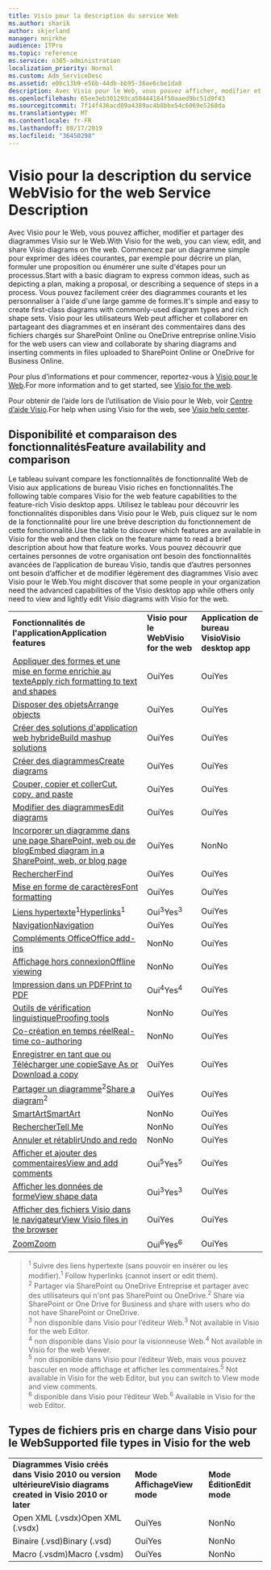 ```yaml
---
title: Visio pour la description du service Web
ms.author: sharik
author: skjerland
manager: mnirkhe
audience: ITPro
ms.topic: reference
ms.service: o365-administration
localization_priority: Normal
ms.custom: Adm_ServiceDesc
ms.assetid: e0bc13b9-e56b-44db-bb95-36ae6cbe1da8
description: Avec Visio pour le Web, vous pouvez afficher, modifier et partager des diagrammes Visio sur le Web. Commencez par un diagramme simple pour exprimer des idées courantes, par exemple pour décrire un plan, formuler une proposition ou énumérer une suite d'étapes pour un processus. Vous pouvez facilement créer des diagrammes courants et les personnaliser à l'aide d'une large gamme de formes. Visio pour les utilisateurs Web peut afficher et collaborer en partageant des diagrammes et en insérant des commentaires dans des fichiers chargés sur SharePoint Online ou OneDrive entreprise online.
ms.openlocfilehash: 65ee3eb301293ca50444184f50aaed9bc51d9f43
ms.sourcegitcommit: 7f14f436acd09a4389ac4b8bbe54c6069e5268da
ms.translationtype: MT
ms.contentlocale: fr-FR
ms.lasthandoff: 08/17/2019
ms.locfileid: "36450298"
---
```

# <a name="visio-for-the-web-service-description"></a><span data-ttu-id="d1c23-106">Visio pour la description du service Web</span><span class="sxs-lookup"><span data-stu-id="d1c23-106">Visio for the web Service Description</span></span>

<span data-ttu-id="d1c23-107">Avec Visio pour le Web, vous pouvez afficher, modifier et partager des diagrammes Visio sur le Web.</span><span class="sxs-lookup"><span data-stu-id="d1c23-107">With Visio for the web, you can view, edit, and share Visio diagrams on the web.</span></span> <span data-ttu-id="d1c23-108">Commencez par un diagramme simple pour exprimer des idées courantes, par exemple pour décrire un plan, formuler une proposition ou énumérer une suite d'étapes pour un processus.</span><span class="sxs-lookup"><span data-stu-id="d1c23-108">Start with a basic diagram to express common ideas, such as depicting a plan, making a proposal, or describing a sequence of steps in a process.</span></span> <span data-ttu-id="d1c23-109">Vous pouvez facilement créer des diagrammes courants et les personnaliser à l'aide d'une large gamme de formes.</span><span class="sxs-lookup"><span data-stu-id="d1c23-109">It's simple and easy to create first-class diagrams with commonly-used diagram types and rich shape sets.</span></span> <span data-ttu-id="d1c23-110">Visio pour les utilisateurs Web peut afficher et collaborer en partageant des diagrammes et en insérant des commentaires dans des fichiers chargés sur SharePoint Online ou OneDrive entreprise online.</span><span class="sxs-lookup"><span data-stu-id="d1c23-110">Visio for the web users can view and collaborate by sharing diagrams and inserting comments in files uploaded to SharePoint Online or OneDrive for Business Online.</span></span>
  
<span data-ttu-id="d1c23-111">Pour plus d’informations et pour commencer, reportez-vous à [Visio pour le Web](https://products.office.com/en-US/visio/visio-online).</span><span class="sxs-lookup"><span data-stu-id="d1c23-111">For more information and to get started, see [Visio for the web](https://products.office.com/en-US/visio/visio-online).</span></span>
  
<span data-ttu-id="d1c23-112">Pour obtenir de l’aide lors de l’utilisation de Visio pour le Web, voir [Centre d’aide Visio](https://support.office.com/visio).</span><span class="sxs-lookup"><span data-stu-id="d1c23-112">For help when using Visio for the web, see [Visio help center](https://support.office.com/visio).</span></span>
  
## <a name="feature-availability-and-comparison"></a><span data-ttu-id="d1c23-113">Disponibilité et comparaison des fonctionnalités</span><span class="sxs-lookup"><span data-stu-id="d1c23-113">Feature availability and comparison</span></span>

<span data-ttu-id="d1c23-114">Le tableau suivant compare les fonctionnalités de fonctionnalité Web de Visio aux applications de bureau Visio riches en fonctionnalités.</span><span class="sxs-lookup"><span data-stu-id="d1c23-114">The following table compares Visio for the web feature capabilities to the feature-rich Visio desktop apps.</span></span> <span data-ttu-id="d1c23-115">Utilisez le tableau pour découvrir les fonctionnalités disponibles dans Visio pour le Web, puis cliquez sur le nom de la fonctionnalité pour lire une brève description du fonctionnement de cette fonctionnalité.</span><span class="sxs-lookup"><span data-stu-id="d1c23-115">Use the table to discover which features are available in Visio for the web and then click on the feature name to read a brief description about how that feature works.</span></span> <span data-ttu-id="d1c23-116">Vous pouvez découvrir que certaines personnes de votre organisation ont besoin des fonctionnalités avancées de l’application de bureau Visio, tandis que d’autres personnes ont besoin d’afficher et de modifier légèrement des diagrammes Visio avec Visio pour le Web.</span><span class="sxs-lookup"><span data-stu-id="d1c23-116">You might discover that some people in your organization need the advanced capabilities of the Visio desktop app while others only need to view and lightly edit Visio diagrams with Visio for the web.</span></span> 
  
||||
|:-----|:-----|:-----|
|<span data-ttu-id="d1c23-117">**Fonctionnalités de l'application**</span><span class="sxs-lookup"><span data-stu-id="d1c23-117">**Application features**</span></span> <br/> |<span data-ttu-id="d1c23-118">**Visio pour le Web**</span><span class="sxs-lookup"><span data-stu-id="d1c23-118">**Visio for the web**</span></span> <br/> |<span data-ttu-id="d1c23-119">**Application de bureau Visio**</span><span class="sxs-lookup"><span data-stu-id="d1c23-119">**Visio desktop app**</span></span> <br/> |
|[<span data-ttu-id="d1c23-120">Appliquer des formes et une mise en forme enrichie au texte</span><span class="sxs-lookup"><span data-stu-id="d1c23-120">Apply rich formatting to text and shapes</span></span>](visio-online.md#apply-rich-formatting-to-text-and-shapes) <br/> |<span data-ttu-id="d1c23-121">Oui</span><span class="sxs-lookup"><span data-stu-id="d1c23-121">Yes</span></span>  <br/> |<span data-ttu-id="d1c23-122">Oui</span><span class="sxs-lookup"><span data-stu-id="d1c23-122">Yes</span></span>  <br/> |
|[<span data-ttu-id="d1c23-123">Disposer des objets</span><span class="sxs-lookup"><span data-stu-id="d1c23-123">Arrange objects</span></span>](visio-online.md#arrange-objects) <br/> |<span data-ttu-id="d1c23-124">Oui</span><span class="sxs-lookup"><span data-stu-id="d1c23-124">Yes</span></span>  <br/> |<span data-ttu-id="d1c23-125">Oui</span><span class="sxs-lookup"><span data-stu-id="d1c23-125">Yes</span></span>  <br/> |
|[<span data-ttu-id="d1c23-126">Créer des solutions d'application web hybride</span><span class="sxs-lookup"><span data-stu-id="d1c23-126">Build mashup solutions</span></span>](visio-online.md#build-mashup-solutions) <br/> |<span data-ttu-id="d1c23-127">Oui</span><span class="sxs-lookup"><span data-stu-id="d1c23-127">Yes</span></span>  <br/> |<span data-ttu-id="d1c23-128">Oui</span><span class="sxs-lookup"><span data-stu-id="d1c23-128">Yes</span></span>  <br/> |
|[<span data-ttu-id="d1c23-129">Créer des diagrammes</span><span class="sxs-lookup"><span data-stu-id="d1c23-129">Create diagrams</span></span>](visio-online.md#create-diagrams) <br/> |<span data-ttu-id="d1c23-130">Oui</span><span class="sxs-lookup"><span data-stu-id="d1c23-130">Yes</span></span>  <br/> |<span data-ttu-id="d1c23-131">Oui</span><span class="sxs-lookup"><span data-stu-id="d1c23-131">Yes</span></span>  <br/> |
|[<span data-ttu-id="d1c23-132">Couper, copier et coller</span><span class="sxs-lookup"><span data-stu-id="d1c23-132">Cut, copy, and paste</span></span>](visio-online.md#cut-copy-and-paste) <br/> |<span data-ttu-id="d1c23-133">Oui</span><span class="sxs-lookup"><span data-stu-id="d1c23-133">Yes</span></span>  <br/> |<span data-ttu-id="d1c23-134">Oui</span><span class="sxs-lookup"><span data-stu-id="d1c23-134">Yes</span></span>  <br/> |
|[<span data-ttu-id="d1c23-135">Modifier des diagrammes</span><span class="sxs-lookup"><span data-stu-id="d1c23-135">Edit diagrams</span></span>](visio-online.md#edit-diagrams) <br/> |<span data-ttu-id="d1c23-136">Oui</span><span class="sxs-lookup"><span data-stu-id="d1c23-136">Yes</span></span>  <br/> |<span data-ttu-id="d1c23-137">Oui</span><span class="sxs-lookup"><span data-stu-id="d1c23-137">Yes</span></span>  <br/> |
|[<span data-ttu-id="d1c23-138">Incorporer un diagramme dans une page SharePoint, web ou de blog</span><span class="sxs-lookup"><span data-stu-id="d1c23-138">Embed diagram in a SharePoint, web, or blog page</span></span>](visio-online.md#embed-diagram-in-a-sharepoint-web-or-blog-page) <br/> |<span data-ttu-id="d1c23-139">Oui</span><span class="sxs-lookup"><span data-stu-id="d1c23-139">Yes</span></span>  <br/> |<span data-ttu-id="d1c23-140">Non</span><span class="sxs-lookup"><span data-stu-id="d1c23-140">No</span></span>  <br/> |
|[<span data-ttu-id="d1c23-141">Rechercher</span><span class="sxs-lookup"><span data-stu-id="d1c23-141">Find</span></span>](visio-online.md#find) <br/> |<span data-ttu-id="d1c23-142">Oui</span><span class="sxs-lookup"><span data-stu-id="d1c23-142">Yes</span></span>  <br/> |<span data-ttu-id="d1c23-143">Oui</span><span class="sxs-lookup"><span data-stu-id="d1c23-143">Yes</span></span>  <br/> |
|[<span data-ttu-id="d1c23-144">Mise en forme de caractères</span><span class="sxs-lookup"><span data-stu-id="d1c23-144">Font formatting</span></span>](visio-online.md#font-formatting) <br/> |<span data-ttu-id="d1c23-145">Oui</span><span class="sxs-lookup"><span data-stu-id="d1c23-145">Yes</span></span>  <br/> |<span data-ttu-id="d1c23-146">Oui</span><span class="sxs-lookup"><span data-stu-id="d1c23-146">Yes</span></span>  <br/> |
|<span data-ttu-id="d1c23-147">[Liens hypertexte](visio-online.md#hyperlinks)<sup>1</sup></span><span class="sxs-lookup"><span data-stu-id="d1c23-147">[Hyperlinks](visio-online.md#hyperlinks)<sup>1</sup></span></span> <br/> |<span data-ttu-id="d1c23-148">Oui<sup>3</sup></span><span class="sxs-lookup"><span data-stu-id="d1c23-148">Yes<sup>3</sup></span></span> <br/> |<span data-ttu-id="d1c23-149">Oui</span><span class="sxs-lookup"><span data-stu-id="d1c23-149">Yes</span></span>  <br/> |
|[<span data-ttu-id="d1c23-150">Navigation</span><span class="sxs-lookup"><span data-stu-id="d1c23-150">Navigation</span></span>](visio-online.md#navigation) <br/> |<span data-ttu-id="d1c23-151">Oui</span><span class="sxs-lookup"><span data-stu-id="d1c23-151">Yes</span></span>  <br/> |<span data-ttu-id="d1c23-152">Oui</span><span class="sxs-lookup"><span data-stu-id="d1c23-152">Yes</span></span>  <br/> |
|[<span data-ttu-id="d1c23-153">Compléments Office</span><span class="sxs-lookup"><span data-stu-id="d1c23-153">Office add-ins</span></span>](visio-online.md#office-add-ins) <br/> |<span data-ttu-id="d1c23-154">Non</span><span class="sxs-lookup"><span data-stu-id="d1c23-154">No</span></span>  <br/> |<span data-ttu-id="d1c23-155">Oui</span><span class="sxs-lookup"><span data-stu-id="d1c23-155">Yes</span></span>  <br/> |
|[<span data-ttu-id="d1c23-156">Affichage hors connexion</span><span class="sxs-lookup"><span data-stu-id="d1c23-156">Offline viewing</span></span>](visio-online.md#offline-viewing) <br/> |<span data-ttu-id="d1c23-157">Non</span><span class="sxs-lookup"><span data-stu-id="d1c23-157">No</span></span>  <br/> |<span data-ttu-id="d1c23-158">Oui</span><span class="sxs-lookup"><span data-stu-id="d1c23-158">Yes</span></span>  <br/> |
|[<span data-ttu-id="d1c23-159">Impression dans un PDF</span><span class="sxs-lookup"><span data-stu-id="d1c23-159">Print to PDF </span></span>](visio-online.md#print-to-pdf) <br/> |<span data-ttu-id="d1c23-160">Oui<sup>4</sup></span><span class="sxs-lookup"><span data-stu-id="d1c23-160">Yes<sup>4</sup></span></span> <br/> |<span data-ttu-id="d1c23-161">Oui</span><span class="sxs-lookup"><span data-stu-id="d1c23-161">Yes</span></span>  <br/> |
|[<span data-ttu-id="d1c23-162">Outils de vérification linguistique</span><span class="sxs-lookup"><span data-stu-id="d1c23-162">Proofing tools</span></span>](visio-online.md#proofing-tools) <br/> |<span data-ttu-id="d1c23-163">Non</span><span class="sxs-lookup"><span data-stu-id="d1c23-163">No</span></span>  <br/> |<span data-ttu-id="d1c23-164">Oui</span><span class="sxs-lookup"><span data-stu-id="d1c23-164">Yes</span></span>  <br/> |
|[<span data-ttu-id="d1c23-165">Co-création en temps réel</span><span class="sxs-lookup"><span data-stu-id="d1c23-165">Real-time co-authoring</span></span>](visio-online.md#real-time-co-authoring) <br/> |<span data-ttu-id="d1c23-166">Non</span><span class="sxs-lookup"><span data-stu-id="d1c23-166">No</span></span>  <br/> |<span data-ttu-id="d1c23-167">Oui</span><span class="sxs-lookup"><span data-stu-id="d1c23-167">Yes</span></span>  <br/> |
|[<span data-ttu-id="d1c23-168">Enregistrer en tant que ou Télécharger une copie</span><span class="sxs-lookup"><span data-stu-id="d1c23-168">Save As or Download a copy</span></span>](visio-online.md#save-as-or-download-a-copy) <br/> |<span data-ttu-id="d1c23-169">Oui</span><span class="sxs-lookup"><span data-stu-id="d1c23-169">Yes</span></span>  <br/> |<span data-ttu-id="d1c23-170">Oui</span><span class="sxs-lookup"><span data-stu-id="d1c23-170">Yes</span></span>  <br/> |
|<span data-ttu-id="d1c23-171">[Partager un diagramme](visio-online.md#share-a-diagram)<sup>2</sup></span><span class="sxs-lookup"><span data-stu-id="d1c23-171">[Share a diagram](visio-online.md#share-a-diagram)<sup>2</sup></span></span> <br/> |<span data-ttu-id="d1c23-172">Oui</span><span class="sxs-lookup"><span data-stu-id="d1c23-172">Yes</span></span>  <br/> |<span data-ttu-id="d1c23-173">Oui</span><span class="sxs-lookup"><span data-stu-id="d1c23-173">Yes</span></span>  <br/> |
|[<span data-ttu-id="d1c23-174">SmartArt</span><span class="sxs-lookup"><span data-stu-id="d1c23-174">SmartArt</span></span>](visio-online.md#smartart) <br/> |<span data-ttu-id="d1c23-175">Non</span><span class="sxs-lookup"><span data-stu-id="d1c23-175">No</span></span>  <br/> |<span data-ttu-id="d1c23-176">Oui</span><span class="sxs-lookup"><span data-stu-id="d1c23-176">Yes</span></span>  <br/> |
|[<span data-ttu-id="d1c23-177">Rechercher</span><span class="sxs-lookup"><span data-stu-id="d1c23-177">Tell Me</span></span>](visio-online.md#tell-me) <br/> |<span data-ttu-id="d1c23-178">Non</span><span class="sxs-lookup"><span data-stu-id="d1c23-178">No</span></span>  <br/> |<span data-ttu-id="d1c23-179">Oui</span><span class="sxs-lookup"><span data-stu-id="d1c23-179">Yes</span></span>  <br/> |
|[<span data-ttu-id="d1c23-180">Annuler et rétablir</span><span class="sxs-lookup"><span data-stu-id="d1c23-180">Undo and redo</span></span>](visio-online.md#undo-and-redo) <br/> |<span data-ttu-id="d1c23-181">Non</span><span class="sxs-lookup"><span data-stu-id="d1c23-181">No</span></span>  <br/> |<span data-ttu-id="d1c23-182">Oui</span><span class="sxs-lookup"><span data-stu-id="d1c23-182">Yes</span></span>  <br/> |
|[<span data-ttu-id="d1c23-183">Afficher et ajouter des commentaires</span><span class="sxs-lookup"><span data-stu-id="d1c23-183">View and add comments</span></span>](visio-online.md#view-and-add-comments) <br/> |<span data-ttu-id="d1c23-184">Oui<sup>5</sup></span><span class="sxs-lookup"><span data-stu-id="d1c23-184">Yes<sup>5</sup></span></span> <br/> |<span data-ttu-id="d1c23-185">Oui</span><span class="sxs-lookup"><span data-stu-id="d1c23-185">Yes</span></span>  <br/> |
|[<span data-ttu-id="d1c23-186">Afficher les données de forme</span><span class="sxs-lookup"><span data-stu-id="d1c23-186">View shape data</span></span>](visio-online.md#view-shape-data) <br/> |<span data-ttu-id="d1c23-187">Oui<sup>3</sup></span><span class="sxs-lookup"><span data-stu-id="d1c23-187">Yes<sup>3</sup></span></span> <br/> |<span data-ttu-id="d1c23-188">Oui</span><span class="sxs-lookup"><span data-stu-id="d1c23-188">Yes</span></span>  <br/> |
|[<span data-ttu-id="d1c23-189">Afficher des fichiers Visio dans le navigateur</span><span class="sxs-lookup"><span data-stu-id="d1c23-189">View Visio files in the browser</span></span>](visio-online.md#view-visio-files-in-the-browser) <br/> |<span data-ttu-id="d1c23-190">Oui</span><span class="sxs-lookup"><span data-stu-id="d1c23-190">Yes</span></span>  <br/> |<span data-ttu-id="d1c23-191">Oui</span><span class="sxs-lookup"><span data-stu-id="d1c23-191">Yes</span></span>  <br/> |
|[<span data-ttu-id="d1c23-192">Zoom</span><span class="sxs-lookup"><span data-stu-id="d1c23-192">Zoom</span></span>](visio-online.md#zoom) <br/> |<span data-ttu-id="d1c23-193">Oui<sup>6</sup></span><span class="sxs-lookup"><span data-stu-id="d1c23-193">Yes<sup>6</sup></span></span> <br/> |<span data-ttu-id="d1c23-194">Oui</span><span class="sxs-lookup"><span data-stu-id="d1c23-194">Yes</span></span>  <br/> |
   
> <span data-ttu-id="d1c23-195"><sup>1</sup> Suivre des liens hypertexte (sans pouvoir en insérer ou les modifier).</span><span class="sxs-lookup"><span data-stu-id="d1c23-195"><sup>1</sup> Follow hyperlinks (cannot insert or edit them).</span></span> 
<br/><span data-ttu-id="d1c23-196"><sup>2</sup> Partager via SharePoint ou OneDrive Entreprise et partager avec des utilisateurs qui n'ont pas SharePoint ou OneDrive.</span><span class="sxs-lookup"><span data-stu-id="d1c23-196"><sup>2</sup> Share via SharePoint or One Drive for Business and share with users who do not have SharePoint or OneDrive.</span></span> 
<br/> <span data-ttu-id="d1c23-197"><sup>3</sup> non disponible dans Visio pour l’éditeur Web.</span><span class="sxs-lookup"><span data-stu-id="d1c23-197"><sup>3</sup> Not available in Visio for the web Editor.</span></span>
<br/><span data-ttu-id="d1c23-198"><sup>4</sup> non disponible dans Visio pour la visionneuse Web.</span><span class="sxs-lookup"><span data-stu-id="d1c23-198"><sup>4</sup> Not available in Visio for the web Viewer.</span></span> 
<br/><span data-ttu-id="d1c23-199"><sup>5</sup> non disponible dans Visio pour l’éditeur Web, mais vous pouvez basculer en mode affichage et afficher les commentaires.</span><span class="sxs-lookup"><span data-stu-id="d1c23-199"><sup>5</sup> Not available in Visio for the web Editor, but you can switch to View mode and view comments.</span></span> 
<br/><span data-ttu-id="d1c23-200"><sup>6</sup> disponible dans Visio pour l’éditeur Web.</span><span class="sxs-lookup"><span data-stu-id="d1c23-200"><sup>6</sup> Available in Visio for the web Editor.</span></span> 
  
## <a name="supported-file-types-in-visio-for-the-web"></a><span data-ttu-id="d1c23-201">Types de fichiers pris en charge dans Visio pour le Web</span><span class="sxs-lookup"><span data-stu-id="d1c23-201">Supported file types in Visio for the web</span></span>

||||
|:-----|:-----|:-----|
|<span data-ttu-id="d1c23-202">**Diagrammes Visio créés dans Visio 2010 ou version ultérieure**</span><span class="sxs-lookup"><span data-stu-id="d1c23-202">**Visio diagrams created in Visio 2010 or later**</span></span> <br/> |<span data-ttu-id="d1c23-203">**Mode Affichage**</span><span class="sxs-lookup"><span data-stu-id="d1c23-203">**View mode**</span></span> <br/> |<span data-ttu-id="d1c23-204">**Mode Édition**</span><span class="sxs-lookup"><span data-stu-id="d1c23-204">**Edit mode**</span></span> <br/> |
|<span data-ttu-id="d1c23-205">Open XML (.vsdx)</span><span class="sxs-lookup"><span data-stu-id="d1c23-205">Open XML (.vsdx)</span></span>  <br/> |<span data-ttu-id="d1c23-206">Oui</span><span class="sxs-lookup"><span data-stu-id="d1c23-206">Yes</span></span>  <br/> |<span data-ttu-id="d1c23-207">Non</span><span class="sxs-lookup"><span data-stu-id="d1c23-207">No</span></span>  <br/> |
|<span data-ttu-id="d1c23-208">Binaire (.vsd)</span><span class="sxs-lookup"><span data-stu-id="d1c23-208">Binary (.vsd)</span></span>  <br/> |<span data-ttu-id="d1c23-209">Oui</span><span class="sxs-lookup"><span data-stu-id="d1c23-209">Yes</span></span>  <br/> |<span data-ttu-id="d1c23-210">Non</span><span class="sxs-lookup"><span data-stu-id="d1c23-210">No</span></span>  <br/> |
|<span data-ttu-id="d1c23-211">Macro (.vsdm)</span><span class="sxs-lookup"><span data-stu-id="d1c23-211">Macro (.vsdm)</span></span>  <br/> |<span data-ttu-id="d1c23-212">Oui</span><span class="sxs-lookup"><span data-stu-id="d1c23-212">Yes</span></span>  <br/> |<span data-ttu-id="d1c23-213">Non</span><span class="sxs-lookup"><span data-stu-id="d1c23-213">No</span></span>  <br/> |
   

